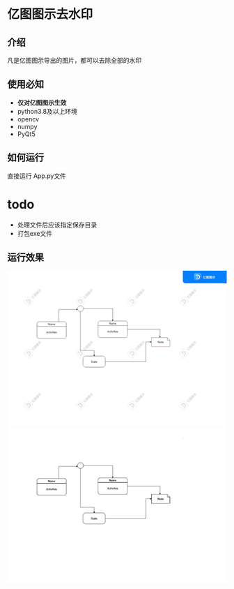 # 亿图图示去水印

## 介绍
凡是亿图图示导出的图片，都可以去除全部的水印
## 使用必知

- **仅对亿图图示生效**
- python3.8及以上环境
- opencv
- numpy
- PyQt5

## 如何运行

直接运行 App.py文件

# todo

- 处理文件后应该指定保存目录
- 打包exe文件

## 运行效果
![输入图片说明](%E6%B5%8B%E8%AF%95%E5%8E%9F%E5%A7%8B%E5%9B%BE.jpg)
![输入图片说明](%E6%B5%8B%E8%AF%95%E6%95%88%E6%9E%9C%E5%9B%BE.png)